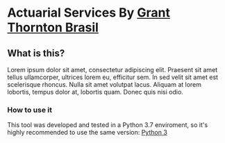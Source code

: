 # Actuarial Services By [Grant Thornton Brasil](https://www.grantthornton.com.br/en/service/advisory/actuarial-services/ "ActuarialServicesGrantThornton")

## What is this?

Lorem ipsum dolor sit amet, consectetur adipiscing elit. Praesent sit amet tellus ullamcorper, ultrices lorem eu, efficitur sem. In sed velit sit amet est scelerisque rhoncus. Nulla sit amet volutpat lacus. Aliquam at lorem lobortis, tempus dolor at, lobortis quam. Donec quis nisi odio. 

### How to use it
This tool was developed and tested in a Python 3.7 enviroment, so it's highly recommended to use the same version:
[Python 3](https://www.python.org/downloads/ "Python 3")